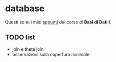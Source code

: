 # database

Questi sono i miei [appunti](https://aflaag-notes.github.io/database/html/index.html) del corso di **Basi di Dati I**.

## TODO list

- join e theta join
- osservazioni sulla copertura minimale
